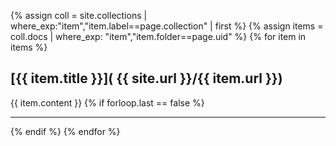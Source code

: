 {% assign coll = site.collections | where_exp:"item","item.label==page.collection" | first %}
{% assign items = coll.docs | where_exp: "item","item.folder==page.uid" %}
{% for item in items %}
## [{{ item.title }}]( {{ site.url }}/{{ item.url }}) 
{{ item.content }}
{% if forloop.last == false %}
  <hr>
{% endif %}
{% endfor %}
